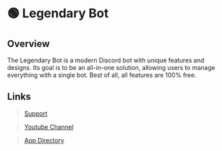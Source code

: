 # 🟢 Legendary Bot 



## Overview

The Legendary Bot is a modern Discord bot with unique features and designs. Its goal is to be an all-in-one solution, allowing users to manage everything with a single bot. Best of all, all features are 100% free.



## Links

> [Support](https://discord.gg/BQumAujuvk)

> [Youtube Channel](https://www.youtube.com/@legendarysocial)

> [App Directory](https://discord.com/application-directory/1042779235703590913)
